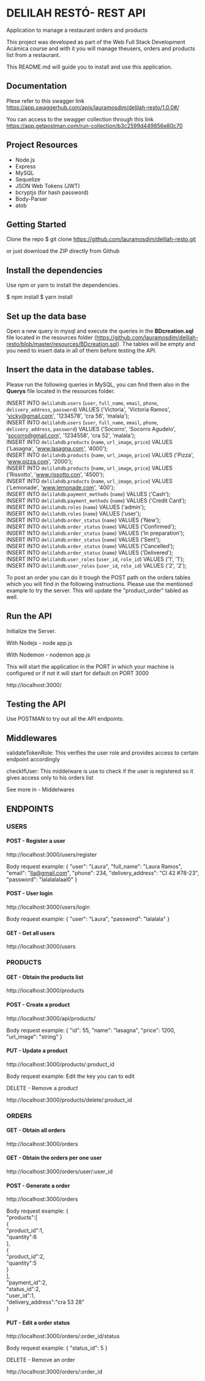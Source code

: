 # DELILAH RESTÓ- REST API

Application to manage a restaurant orders and products

This project was developed as part of the Web Full Stack Development Acámica course and with it you will manage theusers, orders and products list from a restaurant.

This README.md will guide you to install and use this application.

## Documentation

Plese refer to this swagger link https://app.swaggerhub.com/apis/lauramosdim/delilah-resto/1.0.0#/

You can access to the swagger collection through this link https://app.getpostman.com/run-collection/b3c2599d449856e80c70

## Project Resources

- Node.js
- Express
- MySQL
- Sequelize
- JSON Web Tokens (JWT)
- bcryptjs (for hash password)
- Body-Parser
- atob

## Getting Started
Clone the repo
$ git clone https://github.com/lauramosdim/delilah-resto.git

or just download the ZIP directly from Github

## Install the dependencies
Use npm or yarn to install the dependencies.

$ npm install
$ yarn install

## Set up the data base

Open a new query in mysql and execute the queries in the **BDcreation.sql** file located in the resources folder (https://github.com/lauramosdim/delilah-resto/blob/master/resources/BDcreation.sql). The tables will be empty and you need to insert data in all of them before testing the API.

## Insert the data in the database tables.

Please run the following queries in MySQL, you can find them also in the **Querys** file located in the resources folder.

INSERT INTO `delilahdb`.`users` (`user`, `full_name`, `email`, `phone`, `delivery_address`, `password`) VALUES ('Victoria', 'Victoria Ramos', 'vicky@gmail.com', '1234578', 'cra 56', 'malala');  
INSERT INTO `delilahdb`.`users` (`user`, `full_name`, `email`, `phone`, `delivery_address`, `password`) VALUES ('Socorro', 'Socorro Agudelo', 'socorro@gmail.com', '1234558', 'cra 52', 'malala');  
INSERT INTO `delilahdb`.`products` (`name`, `url_image`, `price`) VALUES ('Lasagna', 'www.lasagna.com', '4000');    
INSERT INTO `delilahdb`.`products` (`name`, `url_image`, `price`) VALUES ('Pizza', 'www.pizza.com', '2000');  
INSERT INTO `delilahdb`.`products` (`name`, `url_image`, `price`) VALUES ('Rissotto', 'www.rissotto.con', '4500');  
INSERT INTO `delilahdb`.`products` (`name`, `url_image`, `price`) VALUES ('Lemonade', 'www.lemonade.com', '400');  
INSERT INTO `delilahdb`.`payment_methods` (`name`) VALUES ('Cash');  
INSERT INTO `delilahdb`.`payment_methods` (`name`) VALUES ('Credit Card');  
INSERT INTO `delilahdb`.`roles` (`name`) VALUES ('admin');  
INSERT INTO `delilahdb`.`roles` (`name`) VALUES ('user');  
INSERT INTO `delilahdb`.`order_status` (`name`) VALUES ('New');  
INSERT INTO `delilahdb`.`order_status` (`name`) VALUES ('Confirmed');  
INSERT INTO `delilahdb`.`order_status` (`name`) VALUES ('In preparation');  
INSERT INTO `delilahdb`.`order_status` (`name`) VALUES ('Sent');  
INSERT INTO `delilahdb`.`order_status` (`name`) VALUES ('Cancelled');  
INSERT INTO `delilahdb`.`order_status` (`name`) VALUES ('Delivered');  
INSERT INTO `delilahdb`.`user_roles` (`user_id`, `role_id`) VALUES ('1', '1');  
INSERT INTO `delilahdb`.`user_roles` (`user_id`, `role_id`) VALUES ('2', '2');  

To post an order you can do it trough the POST path on the orders tables which you will find in the following instructions. Please use the mentioned example to try the server. This will update the "product_order" tabled as well.

## Run the API
Initialize the Server. 

With Nodejs - node app.js

With Nodemon - nodemon app.js

This will start the application in the PORT in which your machine is configured or if not it will start for default on PORT 3000

http://localhost:3000/

## Testing the API

Use POSTMAN to try out all the API endpoints.

## Middlewares

validateTokenRole: This verifies the user role and provides access to certain endpoint accordingly

checkIfUser: This middelware is use to check if the user is registered so it gives access only to his orders list 

See more in - Middelwares

## ENDPOINTS

### USERS

#### POST - Register a user

 http://localhost:3000/users/register

Body request example: {
  "user": "Laura",
  "full_name": "Laura Ramos",
  "email": "lla@gmail.com",
  "phone": 234,
  "delivery_address": "Cl 42 #78-23",
  "password": "lalalalalaal0"
}

#### POST - User login

 http://localhost:3000/users/login

Body request example: {
  "user": "Laura",
  "password": "lalalala"
}

#### GET - Get all users

 http://localhost:3000/users

### PRODUCTS

#### GET - Obtain the products list

http://localhost:3000/products

#### POST - Create a product

http://localhost:3000/api/products/

Body request example: {
  "id": 55,
  "name": "lasagna",
  "price": 1200,
  "url_image": "string"
}

#### PUT - Update a product

http://localhost:3000/products/:product_id

Body request example: Edit the key you can to edit

DELETE - Remove a product

http://localhost:3000/products/delete/:product_id

### ORDERS

#### GET - Obtain all orders

 http://localhost:3000/orders

#### GET - Obtain the orders per one user

  http://localhost:3000/orders/user/:user_id

#### POST - Generate a order

 http://localhost:3000/orders

Body request example: 
{  
   "products":[  
      {  
         "product_id":1,  
         "quantity":6  
      },  
      {  
         "product_id":2,  
         "quantity":5  
      }  
   ],  
   "payment_id":2,  
   "status_id":2,  
   "user_id":1,  
   "delivery_address":"cra 53 28"  
}  

#### PUT - Edit a order status

 http://localhost:3000/orders/:order_id/status

Body request example: {
  "status_id": 5
}

DELETE - Remove an order

 http://localhost:3000/orders/:order_id




